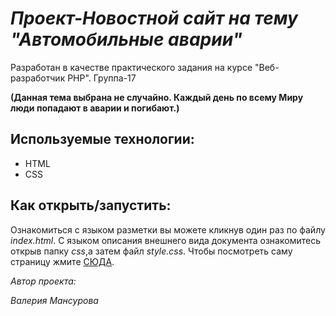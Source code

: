 # *Проект-Новостной сайт на тему "Автомобильные аварии"*
 Разработан в качестве практического задания на курсе "Веб-разработчик PHP". Группа-17

**(Данная тема выбрана не случайно. Каждый день по всему Миру люди попадают в аварии и погибают.)**

## **Используемые технологии:**
- HTML
- CSS

## **Как открыть/запустить:**
Ознакомиться с языком разметки вы можете кликнув один раз по файлу *index.html*. С языком описания внешнего вида документа ознакомитесь открыв папку *css*,а затем файл *style.css*. Чтобы посмотреть саму страницу жмите [СЮДА](https://valeriya068.github.io/site.css/).

*Автор проекта:*

*Валерия Мансурова*
